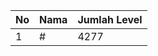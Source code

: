 | No | Nama            | Jumlah Level |
|----|-----------------|--------------|
| 1  | #    |    4277        |
